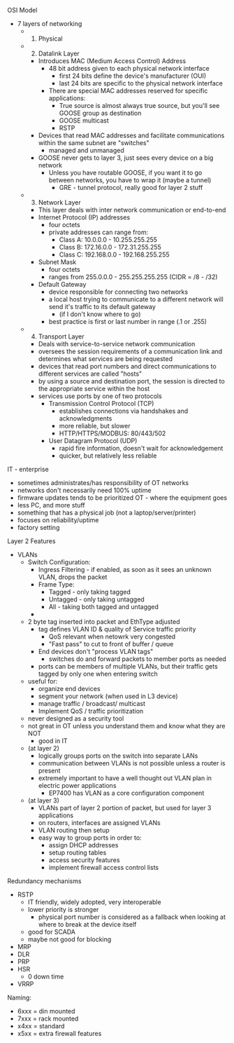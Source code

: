 OSI Model
- 7 layers of networking
	- 1. Physical
	- 2. Datalink Layer
		- Introduces MAC (Medium Access Control) Address
			- 48 bit address given to each physical network interface
				- first 24 bits define the device's manufacturer (OUI)
				- last 24 bits are specific to the physical network interface
			- There are special MAC addresses reserved for specific applications:
				- True source is almost always true source, but you'll see GOOSE group as destination
				- GOOSE multicast
				- RSTP
		- Devices that read MAC addresses and facilitate communications within the same subnet are "switches"
			- managed and unmanaged
		- GOOSE never gets to layer 3, just sees every device on a big network
			- Unless you have routable GOOSE, if you want it to go between networks, you have to wrap it (maybe a tunnel)
				- GRE - tunnel protocol, really good for layer 2 stuff
	- 3. Network Layer
		- This layer deals with inter network communication or end-to-end
		- Internet Protocol (IP) addresses
			- four octets
			- private addresses can range from:
				- Class A: 10.0.0.0 - 10.255.255.255
				- Class B: 172.16.0.0 - 172.31.255.255
				- Class C: 192.168.0.0 - 192.168.255.255
		- Subnet Mask
			- four octets
			- ranges from 255.0.0.0 - 255.255.255.255 (CIDR = /8 - /32)
		- Default Gateway
			- device responsible for connecting two networks
			- a local host trying to communicate to a different network will send it's traffic to its default gateway
				- (if I don't know where to go)
			- best practice is first or last number in range (.1 or .255)
	- 4. Transport Layer
		- Deals with service-to-service network communication
		- oversees the session requirements of a communication link and determines what services are being requested
		- devices that read port numbers and direct communications to different services are called "hosts"
		- by using a source and destination port, the session is directed to the appropriate service within the host
		- services use ports by one of two protocols
			- Transmission Control Protocol (TCP)
				- establishes connections via handshakes and acknowledgments
				- more reliable, but slower
				- HTTP/HTTPS/MODBUS: 80/443/502
			- User Datagram Protocol (UDP)
				- rapid fire information, doesn't wait for acknowledgement
				- quicker, but relatively less reliable

IT - enterprise
- sometimes administrates/has responsibility of OT networks
- networks don't necessarily need 100% uptime
- firmware updates tends to be prioritized
OT - where the equipment goes
- less PC, and more stuff
- something that has a physical job (not a laptop/server/printer)
- focuses on reliability/uptime
- factory setting

Layer 2 Features
- VLANs
	- Switch Configuration:
		- Ingress Filtering - if enabled, as soon as it sees an unknown VLAN, drops the packet
		- Frame Type:
			- Tagged - only taking tagged
			- Untagged - only taking untagged
			- All - taking both tagged and untagged
		- 
	- 2 byte tag inserted into packet and EthType adjusted
		- tag defines VLAN ID & quality of Service traffic priority
			- QoS relevant when netowrk very congested
			- "Fast pass" to cut to front of buffer / queue
		- End devices don't "process VLAN tags"
			- switches do and forward packets to member ports as needed
		- ports can be members of multiple VLANs, but their traffic gets tagged by only one when entering switch
	- useful for:
		- organize end devices
		- segment your network (when used in L3 device)
		- manage traffic / broadcast/ multicast
		- Implement QoS / traffic prioritization
	- never designed as a security tool
	- not great in OT unless you understand them and know what they are NOT
		- good in IT
	- (at layer 2)
		- logically groups ports on the switch into separate LANs
		- communication between VLANs is not possible unless a router is present
		- extremely important to have a well thought out VLAN plan in electric power applications
			- EP7400 has VLAN as a core configuration component
	- (at layer 3)
		- VLANs part of layer 2 portion of packet, but used for layer 3 applications
		- on routers, interfaces are assigned VLANs
		- VLAN routing then setup
		- easy way to group ports in order to:
			- assign DHCP addresses
			- setup routing tables
			- access security features
			- implement firewall access control lists

Redundancy mechanisms
- RSTP
	- IT friendly, widely adopted, very interoperable
	- lower priority is stronger
		- physical port number is considered as a fallback when looking at where to break at the device itself
	- good for SCADA
	- maybe not good for blocking
- MRP
- DLR
- PRP
- HSR
	- 0 down time
- VRRP


Naming:
- 6xxx = din mounted
- 7xxx = rack mounted
- x4xx = standard
- x5xx = extra firewall features